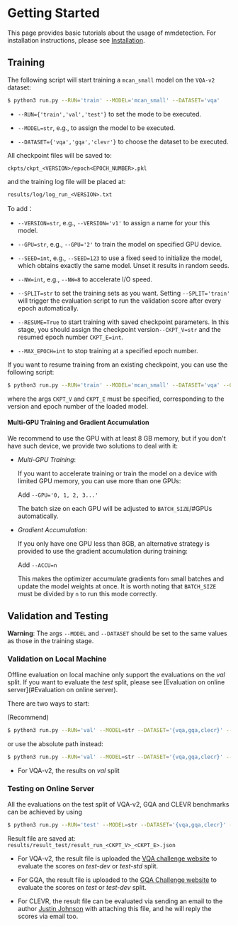 # Getting Started

This page provides basic tutorials about the usage of mmdetection.
For installation instructions, please see [Installation](install).

## Training

The following script will start training a `mcan_small` model on the `VQA-v2` dataset:

```bash
$ python3 run.py --RUN='train' --MODEL='mcan_small' --DATASET='vqa'
```

- ```--RUN={'train','val','test'}``` to set the mode to be executed.

- ```--MODEL=str```, e.g., to assign the model to be executed.

- ```--DATASET={'vqa','gqa','clevr'}``` to choose the dataset to be executed.

All checkpoint files will be saved to:

```
ckpts/ckpt_<VERSION>/epoch<EPOCH_NUMBER>.pkl
```

and the training log file will be placed at:

```
results/log/log_run_<VERSION>.txt
```

To add：

- ```--VERSION=str```, e.g., ```--VERSION='v1'``` to assign a name for your this model.

- ```--GPU=str```, e.g., ```--GPU='2'``` to train the model on specified GPU device.

- ```--SEED=int```, e.g., ```--SEED=123``` to use a fixed seed to initialize the model, which obtains exactly the same model. Unset it results in random seeds.

- ```--NW=int```, e.g., ```--NW=8``` to accelerate I/O speed.

- ```--SPLIT=str``` to set the training sets as you want.  Setting ```--SPLIT='train'```  will trigger the evaluation script to run the validation score after every epoch automatically.

- ```--RESUME=True``` to start training with saved checkpoint parameters. In this stage, you should assign the checkpoint version```--CKPT_V=str``` and the resumed epoch number ```CKPT_E=int```.

- ```--MAX_EPOCH=int``` to stop training at a specified epoch number.

If you want to resume training from an existing checkpoint, you can use the following script:

```bash
$ python3 run.py --RUN='train' --MODEL='mcan_small' --DATASET='vqa' --CKPT_V=str --CKPT_E=int
```

where the args `CKPT_V` and `CKPT_E` must be specified, corresponding to the version and epoch number of the loaded model.


####  Multi-GPU Training and Gradient Accumulation

We recommend to use the GPU with at least 8 GB memory, but if you don't have such device,  we provide two solutions to deal with it:

- _Multi-GPU Training_: 

    If you want to accelerate training or train the model on a device with limited GPU memory, you can use more than one GPUs:

	Add ```--GPU='0, 1, 2, 3...'```

    The batch size on each GPU will be adjusted to `BATCH_SIZE`/#GPUs automatically.

- _Gradient Accumulation_: 

    If you only have one GPU less than 8GB, an alternative strategy is provided to use the gradient accumulation during training:
	
	Add ```--ACCU=n```  
	
    This makes the optimizer accumulate gradients for`n` small batches and update the model weights at once. It is worth noting that  `BATCH_SIZE` must be divided by ```n``` to run this mode correctly. 


## Validation and Testing

**Warning**:  The args ```--MODEL``` and `--DATASET` should be set to the same values as those in the training stage.


### Validation on Local Machine

Offline evaluation on local machine only support the evaluations on the *val* split. If you want to evaluate the *test* split, please see [Evaluation on online server](#Evaluation on online server).

There are two ways to start:

(Recommend)

```bash
$ python3 run.py --RUN='val' --MODEL=str --DATASET='{vqa,gqa,clecr}' --CKPT_V=str --CKPT_E=int
```

or use the absolute path instead:

```bash
$ python3 run.py --RUN='val' --MODEL=str --DATASET='{vqa,gqa,clecr}' --CKPT_PATH=str
```

- For VQA-v2, the results on *val* split

### Testing on Online Server

All the evaluations on the test split of VQA-v2, GQA and CLEVR benchmarks can be achieved by using 

```bash
$ python3 run.py --RUN='test' --MODEL=str --DATASET='{vqa,gqa,clecr}' --CKPT_V=str --CKPT_E=int
```

Result file are saved at: ```results/result_test/result_run_<CKPT_V>_<CKPT_E>.json```

- For VQA-v2, the result file is uploaded the [VQA challenge website](https://evalai.cloudcv.org/web/challenges/challenge-page/163/overview) to evaluate the scores on *test-dev* or *test-std* split.

- For GQA,  the result file is uploaded to the [GQA Challenge website](<https://evalai.cloudcv.org/web/challenges/challenge-page/225/overview>) to evaluate the scores on *test* or *test-dev* split. 
- For CLEVR, the result file can be evaluated via sending an email to the author [Justin Johnson](<https://cs.stanford.edu/people/jcjohns/>) with attaching this file, and he will reply the scores via email too.   